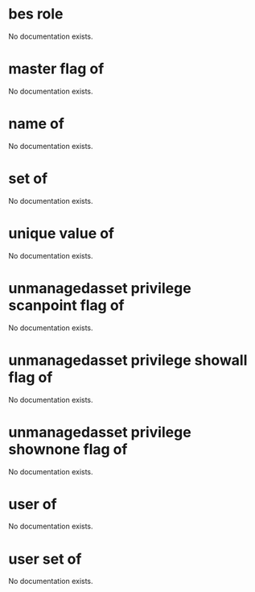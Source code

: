 # bes role

No documentation exists.

# master flag of <bes role>

No documentation exists.

# name of <bes role>

No documentation exists.

# set of <bes role>

No documentation exists.

# unique value of <bes role>

No documentation exists.

# unmanagedasset privilege scanpoint flag of <bes role>

No documentation exists.

# unmanagedasset privilege showall flag of <bes role>

No documentation exists.

# unmanagedasset privilege shownone flag of <bes role>

No documentation exists.

# user of <bes role>

No documentation exists.

# user set of <bes role>

No documentation exists.
